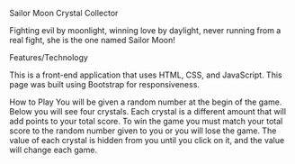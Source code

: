 Sailor Moon Crystal Collector

Fighting evil by moonlight, winning love by daylight, never running from a real fight, she is the one named Sailor Moon!


Features/Technology

This is a front-end application that uses HTML, CSS, and JavaScript.
This page was built using Bootstrap for responsiveness. 

How to Play
You will be given a random number at the begin of the game. Below you will see four crystals. Each crystal is a different amount that will add points to your total score. To win the game you must match your total score to the random number given to you or you will lose the game. The value of each crystal is hidden from you until you click on it, and the value will change each game.
